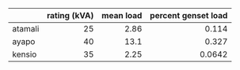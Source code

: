 |         |   rating (kVA) |   mean load |   percent genset load |
|:--------|---------------:|------------:|----------------------:|
| atamali |             25 |        2.86 |                0.114  |
| ayapo   |             40 |       13.1  |                0.327  |
| kensio  |             35 |        2.25 |                0.0642 |